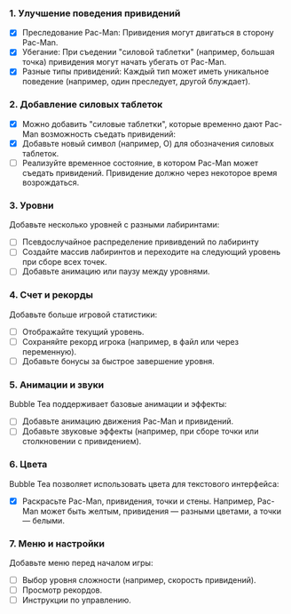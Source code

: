 ### 1. Улучшение поведения привидений
 - [x] Преследование Pac-Man: Привидения могут двигаться в сторону Pac-Man.  
 - [x] Убегание: При съедении "силовой таблетки" (например, большая точка) привидения могут начать убегать от Pac-Man.
 - [x] Разные типы привидений: Каждый тип может иметь уникальное поведение (например, один преследует, другой блуждает).
### 2. Добавление силовых таблеток
 - [x] Можно добавить "силовые таблетки", которые временно дают Pac-Man возможность съедать привидений:
 - [x] Добавьте новый символ (например, O) для обозначения силовых таблеток.
 - [ ] Реализуйте временное состояние, в котором Pac-Man может съедать привидений. Привидение должно через некоторое время возрождаться.
### 3. Уровни
Добавьте несколько уровней с разными лабиринтами:
- [ ] Псевдослучайное распределение прививдений по лабиринту 
- [ ] Создайте массив лабиринтов и переходите на следующий уровень при сборе всех точек.
- [ ] Добавьте анимацию или паузу между уровнями.
### 4. Счет и рекорды
Добавьте больше игровой статистики:

- [ ] Отображайте текущий уровень.
- [ ] Сохраняйте рекорд игрока (например, в файл или через переменную).
- [ ] Добавьте бонусы за быстрое завершение уровня.
### 5. Анимации и звуки
Bubble Tea поддерживает базовые анимации и эффекты:

- [ ] Добавьте анимацию движения Pac-Man и привидений.
- [ ] Добавьте звуковые эффекты (например, при сборе точки или столкновении с привидением).
### 6. Цвета
Bubble Tea позволяет использовать цвета для текстового интерфейса:

- [x] Раскрасьте Pac-Man, привидения, точки и стены.
Например, Pac-Man может быть желтым, привидения — разными цветами, а точки — белыми.

### 7. Меню и настройки
Добавьте меню перед началом игры:

- [ ] Выбор уровня сложности (например, скорость привидений).
- [ ] Просмотр рекордов.
- [ ] Инструкции по управлению.
